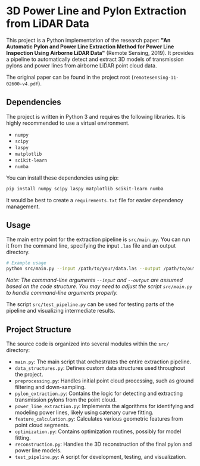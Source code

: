 # 3D Power Line and Pylon Extraction from LiDAR Data

This project is a Python implementation of the research paper: **"An Automatic Pylon and Power Line Extraction Method for Power Line Inspection Using Airborne LiDAR Data"** (Remote Sensing, 2019). It provides a pipeline to automatically detect and extract 3D models of transmission pylons and power lines from airborne LiDAR point cloud data.

The original paper can be found in the project root (`remotesensing-11-02600-v4.pdf`).

## Dependencies

The project is written in Python 3 and requires the following libraries. It is highly recommended to use a virtual environment.

*   `numpy`
*   `scipy`
*   `laspy`
*   `matplotlib`
*   `scikit-learn`
*   `numba`

You can install these dependencies using pip:
```bash
pip install numpy scipy laspy matplotlib scikit-learn numba
```
It would be best to create a `requirements.txt` file for easier dependency management.

## Usage

The main entry point for the extraction pipeline is `src/main.py`. You can run it from the command line, specifying the input `.las` file and an output directory.

```bash
# Example usage
python src/main.py --input /path/to/your/data.las --output /path/to/output_dir
```
*Note: The command-line arguments `--input` and `--output` are assumed based on the code structure. You may need to adjust the script `src/main.py` to handle command-line arguments properly.*

The script `src/test_pipeline.py` can be used for testing parts of the pipeline and visualizing intermediate results.

## Project Structure

The source code is organized into several modules within the `src/` directory:

-   `main.py`: The main script that orchestrates the entire extraction pipeline.
-   `data_structures.py`: Defines custom data structures used throughout the project.
-   `preprocessing.py`: Handles initial point cloud processing, such as ground filtering and down-sampling.
-   `pylon_extraction.py`: Contains the logic for detecting and extracting transmission pylons from the point cloud.
-   `power_line_extraction.py`: Implements the algorithms for identifying and modeling power lines, likely using catenary curve fitting.
-   `feature_calculation.py`: Calculates various geometric features from point cloud segments.
-   `optimization.py`: Contains optimization routines, possibly for model fitting.
-   `reconstruction.py`: Handles the 3D reconstruction of the final pylon and power line models.
-   `test_pipeline.py`: A script for development, testing, and visualization.

